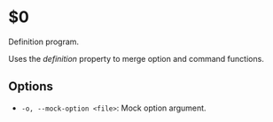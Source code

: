 $0
==

Definition program.

Uses the *definition* property to merge option and command functions.

## Options

* `-o, --mock-option <file>`: Mock option argument.
